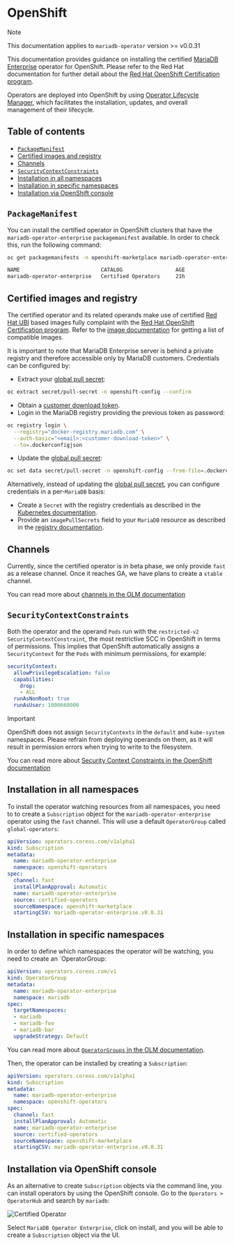 # OpenShift

> [!NOTE]  
> This documentation applies to `mariadb-operator` version >= v0.0.31

This documentation provides guidance on installing the certified [MariaDB Enterprise](https://mariadb.com/products/enterprise/) operator for OpenShift. Please refer to the Red Hat documentation for further detail about the [Red Hat OpenShift Certification program](https://connect.redhat.com/en/partner-with-us/red-hat-openshift-certification).

Operators are deployed into OpenShift by using [Operator Lifecycle Manager](https://docs.redhat.com/en/documentation/openshift_container_platform/4.2/html/operators/understanding-the-operator-lifecycle-manager-olm#olm-overview_olm-understanding-olm), which facilitates the installation, updates, and overall management of their lifecycle.

## Table of contents
<!-- toc -->
- [`PackageManifest`](#packagemanifest)
- [Certified images and registry](#certified-images-and-registry)
- [Channels](#channels)
- [`SecurityContextConstraints`](#channels)
- [Installation in all namespaces](#installation-in-all-namespaces)
- [Installation in specific namespaces](#installation-in-specific-namespaces)
- [Installation via OpenShift console](#installation-via-openshift-console)
<!-- /toc -->

## `PackageManifest`

You can install the certified operator in OpenShift clusters that have the `mariadb-operator-enterprise` `packagemanifest` available. In order to check this, run the following command:

```bash
oc get packagemanifests -n openshift-marketplace mariadb-operator-enterprise

NAME                          CATALOG                 AGE
mariadb-operator-enterprise   Certified Operators     21h
``` 

## Certified images and registry

The certified operator and its related operands make use of certified [Red Hat UBI](https://catalog.redhat.com/software/base-images) based images fully complaint with the [Red Hat OpenShift Certification program](https://connect.redhat.com/en/partner-with-us/red-hat-openshift-certification). Refer to the [image documentation](./DOCKER.md) for getting a list of compatible images.

It is important to note that MariaDB Enterprise server is behind a private registry and therefore accessible only by MariaDB customers. Credentials can be configured by:
- Extract your [global pull secret](https://docs.openshift.com/container-platform/4.10/openshift_images/managing_images/using-image-pull-secrets.html#images-update-global-pull-secret_using-image-pull-secrets):
```bash
oc extract secret/pull-secret -n openshift-config --confirm
``` 
- Obtain a [customer download token](https://mariadb.com/docs/server/deploy/deployment-methods/docker/enterprise-server/).
- Login in the MariaDB registry providing the previous token as password:
```bash
oc registry login \
  --registry="docker-registry.mariadb.com" \
  --auth-basic="<email>:<customer-download-token>" \
  --to=.dockerconfigjson
```
- Update the [global pull secret](https://docs.openshift.com/container-platform/4.10/openshift_images/managing_images/using-image-pull-secrets.html#images-update-global-pull-secret_using-image-pull-secrets):
```bash
oc set data secret/pull-secret -n openshift-config --from-file=.dockerconfigjson
```

Alternatively, instead of updating the [global pull secret](https://docs.openshift.com/container-platform/4.10/openshift_images/managing_images/using-image-pull-secrets.html#images-update-global-pull-secret_using-image-pull-secrets), you can configure credentials in a per-`MariaDB` basis:
- Create a `Secret` with the registry credentials as described in the [Kubernetes documentation](https://kubernetes.io/docs/tasks/configure-pod-container/pull-image-private-registry/).
- Provide an `imagePullSecrets` field to your `MariaDB` resource as described in the [registry documentation](./REGISTRY.md).

## Channels

Currently, since the certified operator is in beta phase, we only provide `fast` as a release channel. Once it reaches GA, we have plans to create a `stable` channel.

You can read more about [channels in the OLM documentation](https://olm.operatorframework.io/docs/best-practices/channel-naming/)

## `SecurityContextConstraints`

Both the operator and the operand `Pods` run with the `restricted-v2` `SecurityContextConstraint`, the most restrictive SCC in OpenShift in terms of permissions. This implies that OpenShift automatically assigns a `SecurityContext` for the `Pods` with minimum permissions, for example:

```yaml
securityContext:
  allowPrivilegeEscalation: false
  capabilities:
    drop:
    - ALL
  runAsNonRoot: true
  runAsUser: 1000660000
```

> [!IMPORTANT]  
>  OpenShift does not assign `SecurityContexts` in the `default` and `kube-system` namespaces. Please refrain from deploying operands on them, as it will result in permission errors when trying to write to the filesystem.

You can read more about [Security Context Constraints in the OpenShift documentation](https://docs.openshift.com/container-platform/4.16/authentication/managing-security-context-constraints.html)

## Installation in all namespaces

To install the operator watching resources from all namespaces, you need to to create a `Subscription` object for the `mariadb-operator-enterprise` operator using the `fast` channel. This will use a default `OperatorGroup` called `global-operators`: 

```yaml
apiVersion: operators.coreos.com/v1alpha1
kind: Subscription
metadata:
  name: mariadb-operator-enterprise
  namespace: openshift-operators
spec:
  channel: fast
  installPlanApproval: Automatic
  name: mariadb-operator-enterprise
  source: certified-operators
  sourceNamespace: openshift-marketplace
  startingCSV: mariadb-operator-enterprise.v0.0.31
```

## Installation in specific namespaces

In order to define which namespaces the operator will be watching, you need to create an `OperatorGroup:

```yaml
apiVersion: operators.coreos.com/v1
kind: OperatorGroup
metadata:
  name: mariadb-operator-enterprise
  namespace: mariadb
spec:
  targetNamespaces:
  - mariadb
  - mariadb-foo
  - mariadb-bar
  upgradeStrategy: Default
``` 
You can read more about [`OperatorGroups` in the OLM documentation](https://olm.operatorframework.io/docs/advanced-tasks/operator-scoping-with-operatorgroups/#configuring-operatorgroups).

Then, the operator can be installed by creating a `Subscription`:

```yaml
apiVersion: operators.coreos.com/v1alpha1
kind: Subscription
metadata:
  name: mariadb-operator-enterprise
  namespace: openshift-operators
spec:
  channel: fast
  installPlanApproval: Automatic
  name: mariadb-operator-enterprise
  source: certified-operators
  sourceNamespace: openshift-marketplace
  startingCSV: mariadb-operator-enterprise.v0.0.31
``` 

## Installation via OpenShift console

As an alternative to create `Subscription` objects via the command line, you can install operators by using the OpenShift console. Go to the `Operators > OperatorHub` and search by `mariadb`: 

![Certified Operator](https://mariadb-operator.github.io/mariadb-operator/assets/certified-operator.png)

Select `MariaDB Operator Enterprise`, click on install, and you will be able to create a `Subscription` object via the UI.